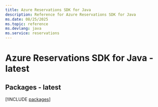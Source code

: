 ```yaml
---
title: Azure Reservations SDK for Java
description: Reference for Azure Reservations SDK for Java
ms.date: 08/25/2025
ms.topic: reference
ms.devlang: java
ms.service: reservations
---
```

# Azure Reservations SDK for Java - latest
## Packages - latest
[!INCLUDE [packages](reservations-index.md)]